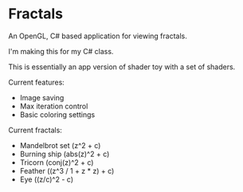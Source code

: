 # Fractals
An OpenGL, C# based application for viewing fractals.

I'm making this for my C# class.

This is essentially an app version of shader toy with a set of shaders.

Current features:
 - Image saving
 - Max iteration control
 - Basic coloring settings
 
Current fractals:
 - Mandelbrot set (z^2 + c)  
 - Burning ship (abs(z)^2 + c)
 - Tricorn (conj(z)^2 + c)
 - Feather ((z^3 / 1 + z * z) + c)
 - Eye ((z/c)^2 - c)
 
